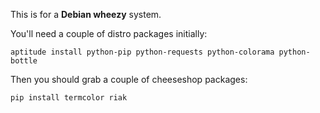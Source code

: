 This is for a **Debian wheezy** system.

You'll need a couple of distro packages initially:

    aptitude install python-pip python-requests python-colorama python-bottle

Then you should grab a couple of cheeseshop packages:

    pip install termcolor riak

